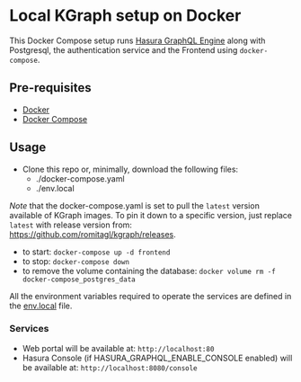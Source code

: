 # Local KGraph setup on Docker

This Docker Compose setup runs [Hasura GraphQL Engine](https://github.com/hasura/graphql-engine) along with Postgresql, the authentication service and the Frontend using `docker-compose`.

## Pre-requisites

- [Docker](https://docs.docker.com/install/)
- [Docker Compose](https://docs.docker.com/compose/install/)

## Usage

- Clone this repo or, minimally, download the following files:
  - ./docker-compose.yaml
  - ./env.local

*Note* that the docker-compose.yaml is set to pull the `latest` version available of KGraph images. To pin it down to a specific version, just replace `latest` with release version from: <https://github.com/romitagl/kgraph/releases>.

- to start: `docker-compose up -d frontend`
- to stop: `docker-compose down`
- to remove the volume containing the database: `docker volume rm -f docker-compose_postgres_data`

All the environment variables required to operate the services are defined in the [env.local](./env.local) file.

### Services

- Web portal will be available at: `http://localhost:80`
- Hasura Console (if HASURA_GRAPHQL_ENABLE_CONSOLE enabled) will be available at: `http://localhost:8080/console`
